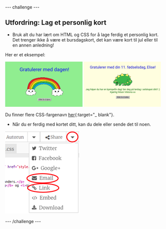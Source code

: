 \--- challenge \---

## Utfordring: Lag et personlig kort

+ Bruk alt du har lært om HTML og CSS for å lage ferdig et personlig kort. Det trenger ikke å være et bursdagskort, det kan være kort til jul eller til en annen anledning!

Her er et eksempel:

![skjermbilde](images/birthday-final.png)

Du finner flere CSS-fargenavn [her](http://jumpto.cc/colours){:target="_ blank"}.

+ Når du er ferdig med kortet ditt, kan du dele eller sende det til noen.

![skjermbilde](images/birthday-share.png)

\--- /challenge \---